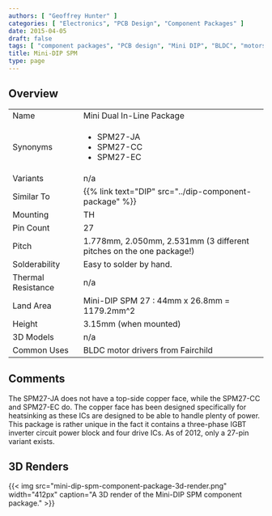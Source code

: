 ```yaml
---
authors: [ "Geoffrey Hunter" ]
categories: [ "Electronics", "PCB Design", "Component Packages" ]
date: 2015-04-05
draft: false
tags: [ "component packages", "PCB design", "Mini DIP", "BLDC", "motors", "dual in-line package" ]
title: Mini-DIP SPM
type: page
---
```


## Overview

<table>
<tbody>
<tr>
<td >Name</td>
<td >Mini Dual In-Line Package
</td>
</tr>
<tr >
<td >Synonyms</td>
<td>
  <ul>
    <li>SPM27-JA</li>
    <li>SPM27-CC</li>
    <li>SPM27-EC</li>
  </ul>
</td>
</tr>
<tr >
<td >Variants</td>
<td >n/a</td>
</tr>
<tr>
  <td>Similar To</td>
  <td>{{% link text="DIP" src="../dip-component-package" %}}</td>
</tr>
<tr>
<td>Mounting</td>
<td>TH</td>
</tr>
<tr>
<td>Pin Count</td>
<td>27</td>
</tr>
<tr>
<td>Pitch</td>
<td >1.778mm, 2.050mm, 2.531mm (3 different pitches on the one package!)</td>
</tr>
<tr >
<td >Solderability</td>
<td >Easy to solder by hand.</td>
</tr>
<tr >
<td >Thermal Resistance</td>
<td >n/a</td>
</tr>
<tr >
<td >Land Area</td>
<td >Mini-DIP SPM 27 : 44mm x 26.8mm = 1179.2mm^2</td>
</tr>
<tr >
<td >Height</td>
<td >3.15mm (when mounted)</td>
</tr>
<tr >
<td >3D Models</td>
<td >n/a</td>
</tr>
<tr>
<td >Common Uses</td>
<td>BLDC motor drivers from Fairchild</td>
</tr>
</tbody>
</table>

## Comments

The SPM27-JA does not have a top-side copper face, while the SPM27-CC and SPM27-EC do. The copper face has been designed specifically for heatsinking as these ICs are designed to be able to handle plenty of power. This package is rather unique in the fact it contains a three-phase IGBT inverter circuit power block and four drive ICs. As of 2012, only a 27-pin variant exists.

## 3D Renders

{{< img src="mini-dip-spm-component-package-3d-render.png" width="412px" caption="A 3D render of the Mini-DIP SPM component package."  >}}